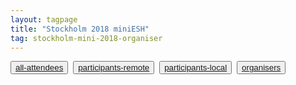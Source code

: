 ```yaml
---
layout: tagpage
title: "Stockholm 2018 miniESH"
tag: stockholm-mini-2018-organiser
---
```

<button class="button"><a class="linkbutton" href="/tag/stockholm-mini-2018-people">
  all-attendees
</a></button>&nbsp;
<button class="button"><a class="linkbutton" href="/tag/stockholm-mini-2018-remote">
  participants-remote
</a></button>&nbsp;
<button class="button"><a class="linkbutton" href="/tag/stockholm-mini-2018-participant">
  participants-local
</a></button>&nbsp;
<button class="button"><a class="linkbutton" href="/tag/stockholm-mini-2018-organiser">
  organisers
</a></button>